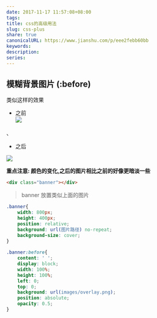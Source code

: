 ```yaml
---  
date: 2017-11-17 11:57:08+08:00  
tags:   
title: css的高级用法  
slug: css-plus  
share: true  
canonicalURL: https://www.jianshu.com/p/eee2febb60bb  
keywords:   
description:   
series:   
---  
```

  
##  模糊背景图片 (:before)  
  
类似这样的效果  
  
* 之前  
![](/images/20231208091283.webp)  
  
、  
* 之后  
  
![](/images/20231208091289no1.webp)  
  
  
**重点注意: 颜色的变化,之后的图片相比之前的好像更暗淡一些**  
  
```html  
<div class="banner"></div>  
```  
> banner 放置类似上面的图片  
  
```css  
.banner{  
    width: 800px;  
    height: 400px;  
    position: relative;  
    background: url(图片路径) no-repeat;  
    background-size: cover;  
}  
  
.banner:before{  
	content: ' ';  
	display: block;  
	width: 100%;  
	height: 100%;  
	left: 0;  
	top: 0;  
	background: url(images/overlay.png);  
	position: absolute;  
	opacity: 0.5;  
}  
```